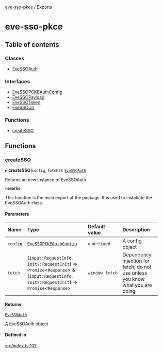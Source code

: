 [eve-sso-pkce](README.md) / Exports

# eve-sso-pkce

## Table of contents

### Classes

- [EveSSOAuth](classes/EveSSOAuth.md)

### Interfaces

- [EveSSOPCKEAuthConfig](interfaces/EveSSOPCKEAuthConfig.md)
- [EveSSOPayload](interfaces/EveSSOPayload.md)
- [EveSSOToken](interfaces/EveSSOToken.md)
- [EveSSOUri](interfaces/EveSSOUri.md)

### Functions

- [createSSO](modules.md#createsso)

## Functions

### createSSO

▸ **createSSO**(`config`, `fetch?`): [`EveSSOAuth`](classes/EveSSOAuth.md)

Returns an new instance of EveSSOAuth

**`remarks`**

This function is the main export of the package. It is used to instatiate the EveSSOAuth class.

#### Parameters

| Name | Type | Default value | Description |
| :------ | :------ | :------ | :------ |
| `config` | [`EveSSOPCKEAuthConfig`](interfaces/EveSSOPCKEAuthConfig.md) | `undefined` | A config object |
| `fetch` | (`input`: `RequestInfo`, `init?`: `RequestInit`) => `Promise`<`Response`\> & (`input`: `RequestInfo`, `init?`: `RequestInit`) => `Promise`<`Response`\> | `window.fetch` | Dependency injection for fetch, do not use unless you know what you are doing |

#### Returns

[`EveSSOAuth`](classes/EveSSOAuth.md)

A EveSSOAuth object

#### Defined in

[src/index.ts:102](https://github.com/ballsten/eve-sso-pkce/blob/9067d91/src/index.ts#L102)
